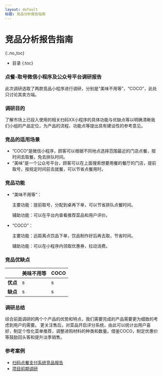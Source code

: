 ```yaml
---
layout: default
标题: 竞品分析报告指南
---
```


# 竞品分析报告指南
{:.no_toc}

* 目录
{:toc}

### 点餐-取号微信小程序及公众号平台调研报告

此次调研选取了两款竞品小程序进行调研，分别是“美味不用等”，“COCO”，此处只讨论其卖方端。

### 调研目的

了解市场上已投入使用的相关扫码XX小程序的具体功能与优缺点等以明确清晰我们小组的产品定位，为产品的流程、功能点等提出具有建设性的参考意见。

### 竞品的适用场景

- ”COCO“是微信小程序，顾客可以根据不同地点选择范围最近的门店点餐，按时间去取餐，免去排队时间。
- “美味”是一个公众号平台，顾客可以在上面搜索想要用餐的餐厅的门店，提前取号，按规定时间前去就餐，可以节省点餐用时。




### 竞品功能

- “美味不用等“：

  主要功能：提前取号，分配到桌再下单，可以节省排队点餐时间。

  辅助功能：可以在平台内查看推荐菜品和用户评价。


- “COCO”：

  主要功能：远距离点饮品下单，饮品制作好后再去取，节省时间。

  辅助功能：可以在小程序内领取优惠券，拉动消费。

### 竞品优缺点

|          | 美味不用等                                                     | COCO                                                 |
| -------- | :----------------------------------------------------------- | :----------------------------------------------------------- |
| **优点** | s |  s|
| **缺点** |s  | s |

### 调研总结
综合前面调研的两个个产品的优势和特点，我们需要完成的产品需要更为细致的考虑到用户的需要。
更关注售后，对菜品开启评分系统，由此可以统计出用户喜好，制定个性化菜单推荐，调整进购材料的种类和数量。借鉴COCO，制定优惠价等鼓励回头客和提升淡季销售。

### 参考案例
* [扫码点餐支付系统竞品报告](https://baoleme.github.io/Dashboard/documents/competitor_analyze.html)
* [项目前期调研](https://sysu-gogo.github.io/sysu-gogo-food-docs/03-investigation)


